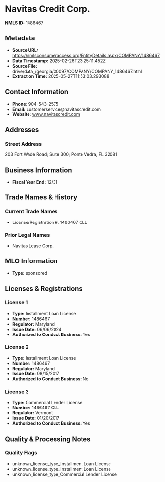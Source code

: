 # Navitas Credit Corp.

**NMLS ID:** 1486467

## Metadata
- **Source URL:** https://nmlsconsumeraccess.org/EntityDetails.aspx/COMPANY/1486467
- **Data Timestamp:** 2025-02-26T23:25:11.452Z
- **Source File:** drive/data_/georgia/30097/COMPANY/COMPANY_1486467.html
- **Extraction Time:** 2025-05-27T11:53:03.293088

## Contact Information
- **Phone:** 904-543-2575
- **Email:** customerservice@navitascredit.com
- **Website:** www.navitascredit.com

## Addresses
### Street Address
203 Fort Wade Road; Suite 300; Ponte Vedra, FL 32081

## Business Information
- **Fiscal Year End:** 12/31

## Trade Names & History
### Current Trade Names
- License/Registration #: 1486467 CLL

### Prior Legal Names
- Navitas Lease Corp.

## MLO Information
- **Type:** sponsored

## Licenses & Registrations

### License 1
- **Type:** Installment Loan License
- **Number:** 1486467
- **Regulator:** Maryland
- **Issue Date:** 06/06/2024
- **Authorized to Conduct Business:** Yes

### License 2
- **Type:** Installment Loan License
- **Number:** 1486467
- **Regulator:** Maryland
- **Issue Date:** 08/15/2017
- **Authorized to Conduct Business:** No

### License 3
- **Type:** Commercial Lender License
- **Number:** 1486467 CLL
- **Regulator:** Vermont
- **Issue Date:** 01/20/2017
- **Authorized to Conduct Business:** Yes

## Quality & Processing Notes
### Quality Flags
- unknown_license_type_Installment Loan License
- unknown_license_type_Installment Loan License
- unknown_license_type_Commercial Lender License
